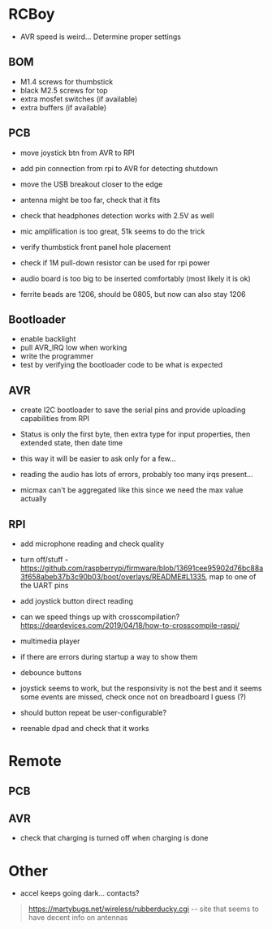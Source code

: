# RCBoy

- AVR speed is weird... Determine proper settings

## BOM

- M1.4 screws for thumbstick
- black M2.5 screws for top 
- extra mosfet switches (if available)
- extra buffers (if available)

## PCB

- move joystick btn from AVR to RPI  
- add pin connection from rpi to AVR for detecting shutdown
- move the USB breakout closer to the edge
- antenna might be too far, check that it fits

- check that headphones detection works with 2.5V as well
- mic amplification is too great, 51k seems to do the trick
- verify thumbstick front panel hole placement
- check if 1M pull-down resistor can be used for rpi power
- audio board is too big to be inserted comfortably (most likely it is ok)
- ferrite beads are 1206, should be 0805, but now can also stay 1206

## Bootloader

- enable backlight
- pull AVR_IRQ low when working
- write the programmer
- test by verifying the bootloader code to be what is expected

## AVR

- create I2C bootloader to save the serial pins and provide uploading capabilities from RPI

- Status is only the first byte, then extra type for input properties, then extended state, then date time
- this way it will be easier to ask only for a few...
- reading the audio has lots of errors, probably too many irqs present...

- micmax can't be aggregated like this since we need the max value actually

## RPI

- add microphone reading and check quality 

- turn off/stuff - https://github.com/raspberrypi/firmware/blob/13691cee95902d76bc88a3f658abeb37b3c90b03/boot/overlays/README#L1335, map to one of the UART pins 
- add joystick button direct reading

- can we speed things up with crosscompilation? https://deardevices.com/2019/04/18/how-to-crosscompile-raspi/

- multimedia player

- if there are errors during startup a way to show them
- debounce buttons
- joystick seems to work, but the responsivity is not the best and it seems some events are missed, check once not on breadboard I guess (?)

- should button repeat be user-configurable? 
- reenable dpad and check that it works

# Remote 

## PCB

## AVR

- check that charging is turned off when charging is done

# Other

- accel keeps going dark... contacts? 

> https://martybugs.net/wireless/rubberducky.cgi -- site that seems to have decent info on antennas
